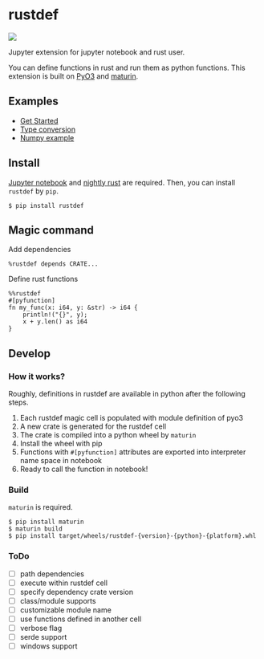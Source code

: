 # rustdef

![](https://github.com/emakryo/rustdef/workflows/Test/badge.svg?branch=master)

Jupyter extension for jupyter notebook and rust user.

You can define functions in rust and run them as python functions.
This extension is built on [PyO3](https://github.com/PyO3/pyo3) and
[maturin](https://github.com/PyO3/maturin).

## Examples

- [Get Started](examples/Get%20started.ipynb)
- [Type conversion](examples/types.ipynb)
- [Numpy example](examples/numpy.ipynb)

## Install

[Jupyter notebook](https://jupyter.org/install.html) and
[nightly rust](https://www.rust-lang.org/tools/install) are required.
Then, you can install `rustdef` by `pip`.

```shell script
$ pip install rustdef
```

## Magic command

Add dependencies
```
%rustdef depends CRATE...
```

Define rust functions
```
%%rustdef
#[pyfunction]
fn my_func(x: i64, y: &str) -> i64 {
    println!("{}", y);
    x + y.len() as i64
}
```
## Develop

### How it works?

Roughly, definitions in rustdef are available in python after the following steps.

1. Each rustdef magic cell is populated with module definition of pyo3
2. A new crate is generated for the rustdef cell
3. The crate is compiled into a python wheel by `maturin`
4. Install the wheel with pip
5. Functions with `#[pyfunction]` attributes are exported into interpreter name space in notebook
6. Ready to call the function in notebook!

### Build

`maturin` is required.

```shell script
$ pip install maturin
$ maturin build
$ pip install target/wheels/rustdef-{version}-{python}-{platform}.whl
```

### ToDo

- [ ] path dependencies
- [ ] execute within rustdef cell
- [ ] specify dependency crate version
- [ ] class/module supports
- [ ] customizable module name
- [ ] use functions defined in another cell
- [ ] verbose flag
- [ ] serde support
- [ ] windows support
